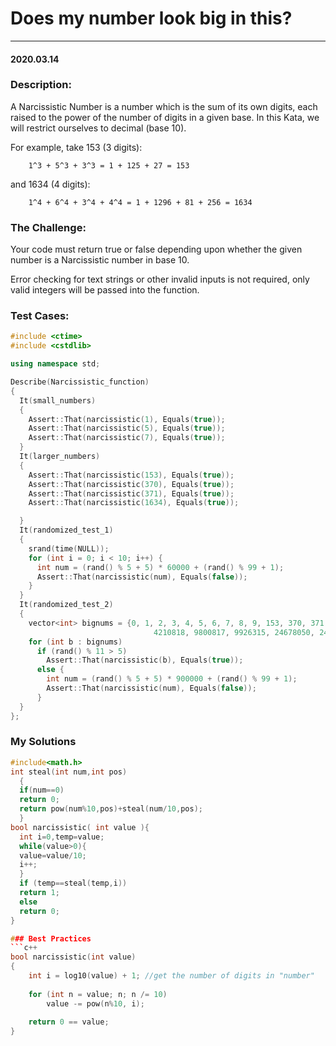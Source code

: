 # Does my number look big in this?
***
#### 2020.03.14

### Description:
A Narcissistic Number is a number which is the sum of its own digits, each raised to the power of the number
of digits in a given base. In this Kata, we will restrict ourselves to decimal (base 10).

For example, take 153 (3 digits):
```
    1^3 + 5^3 + 3^3 = 1 + 125 + 27 = 153
```
and 1634 (4 digits):
```
    1^4 + 6^4 + 3^4 + 4^4 = 1 + 1296 + 81 + 256 = 1634
```

### The Challenge:

Your code must return true or false depending upon whether the given number is a Narcissistic number in base 10.

Error checking for text strings or other invalid inputs is not required, only valid integers will be passed into the function.

### Test Cases:
```c++
#include <ctime>
#include <cstdlib>

using namespace std;

Describe(Narcissistic_function)
{
  It(small_numbers)
  {
    Assert::That(narcissistic(1), Equals(true));
    Assert::That(narcissistic(5), Equals(true));
    Assert::That(narcissistic(7), Equals(true));
  }
  It(larger_numbers)
  {
    Assert::That(narcissistic(153), Equals(true));
    Assert::That(narcissistic(370), Equals(true));
    Assert::That(narcissistic(371), Equals(true));
    Assert::That(narcissistic(1634), Equals(true));

  }
  It(randomized_test_1)
  {
    srand(time(NULL));
    for (int i = 0; i < 10; i++) {
      int num = (rand() % 5 + 5) * 60000 + (rand() % 99 + 1);
      Assert::That(narcissistic(num), Equals(false));
    }
  }
  It(randomized_test_2)
  {
    vector<int> bignums = {0, 1, 2, 3, 4, 5, 6, 7, 8, 9, 153, 370, 371, 407, 1634, 8208, 9474, 54748, 92727, 93084, 548834, 1741725,
                                4210818, 9800817, 9926315, 24678050, 24678051 };
    for (int b : bignums)
      if (rand() % 11 > 5)
        Assert::That(narcissistic(b), Equals(true));
      else {
        int num = (rand() % 5 + 5) * 900000 + (rand() % 99 + 1);
        Assert::That(narcissistic(num), Equals(false));
      }
  }
};
```

### My Solutions
```c++
#include<math.h>
int steal(int num,int pos)
  {
  if(num==0)
  return 0;
  return pow(num%10,pos)+steal(num/10,pos);
  }
bool narcissistic( int value ){
  int i=0,temp=value;
  while(value>0){
  value=value/10;
  i++;
  }
  if (temp==steal(temp,i))
  return 1;
  else
  return 0;
}

### Best Practices
```c++
bool narcissistic(int value)
{
    int i = log10(value) + 1; //get the number of digits in "number"
  
    for (int n = value; n; n /= 10)
        value -= pow(n%10, i);
  
    return 0 == value;
}

